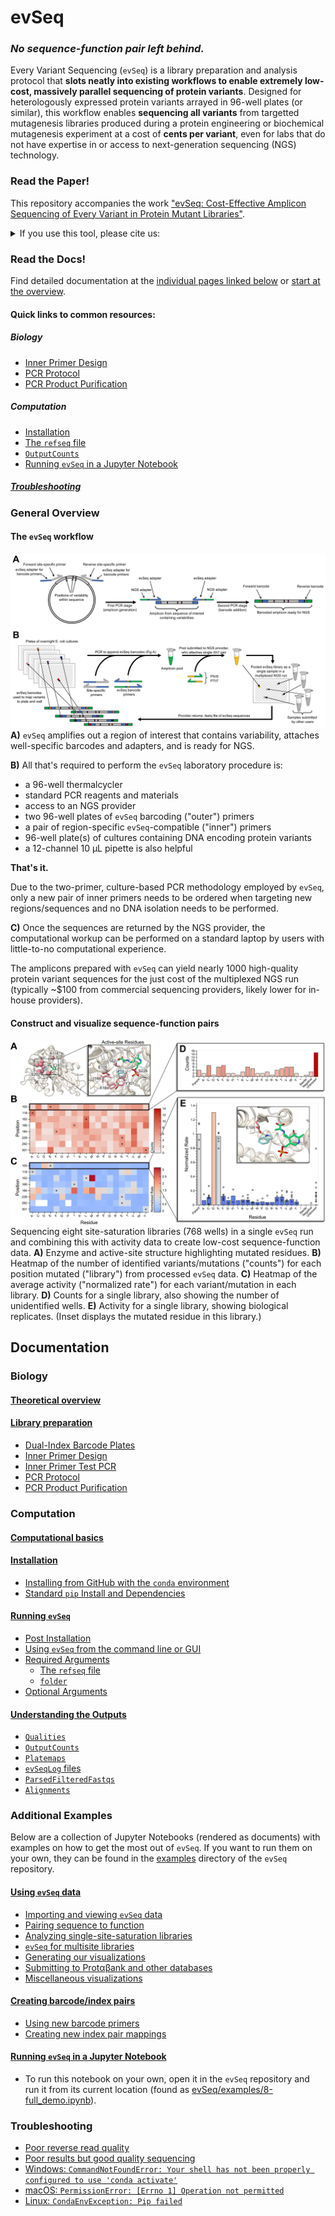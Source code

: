 # evSeq
### *No sequence-function pair left behind.*

Every Variant Sequencing (`evSeq`) is a library preparation and analysis protocol that **slots neatly into existing workflows to enable extremely low-cost, massively parallel sequencing of protein variants**. Designed for heterologously expressed protein variants arrayed in 96-well plates (or similar), this workflow enables **sequencing all variants** from targetted mutagenesis libraries produced during a protein engineering or biochemical mutagenesis experiment at a cost of **cents per variant**, even for labs that do not have expertise in or access to next-generation sequencing (NGS) technology.

### Read the Paper!
This repository accompanies the work ["evSeq: Cost-Effective Amplicon Sequencing of Every Variant in Protein Mutant Libraries"](https://doi.org/10.1101/2021.11.18.469179).
<details>
<summary>If you use this tool, please cite us:</summary>

```
TY  - JOUR  
T1  - evSeq: Cost-Effective Amplicon Sequencing of Every Variant in a Protein Library  
JF  - bioRxiv  
DO  - 10.1101/2021.11.18.469179  
SP  - 2021.11.18.469179  
AU  - Wittmann, Bruce J.  
AU  - Johnston, Kadina E.  
AU  - Almhjell, Patrick J.  
AU  - Arnold, Frances H.  
Y1  - 2021/01/01  
UR  - http://biorxiv.org/content/early/2021/11/19/2021.11.18.469179.abstract  
N2  - Widespread availability of protein sequence-fitness data would revolutionize both our biochemical understanding of proteins and our ability to engineer them. Unfortunately, even though thousands of protein variants are generated and evaluated for fitness during a typical protein engineering campaign, most are never sequenced, leaving a wealth of potential sequence-fitness information untapped. This largely stems from the fact that sequencing is unnecessary for many protein engineering strategies; the added cost and effort of sequencing is thus unjustified. Here, we present every variant sequencing (evSeq), an efficient protocol for sequencing a variable region within every variant gene produced during a protein engineering campaign at a cost of cents per variant. Execution of evSeq is simple, requires no sequencing experience to perform, relies only on resources and services typically available to biology labs, and slots neatly into existing protein engineering workflows. Analysis of evSeq data is likewise made simple by its accompanying software (found at github.com/fhalab/evSeq, documentation at fhalab.github.io/evSeq), which can be run on a personal laptop and was designed to be accessible to users with no computational experience. Low-cost and easy to use, evSeq makes collection of extensive protein variant sequence-fitness data practical.
```

</details>

### Read the Docs!
Find detailed documentation at the [individual pages linked below](#documentation) or [start at the overview](0-theory.md).

#### Quick links to common resources:

##### Biology
- [Inner Primer Design](1-lib_prep.md#inner-primer-design)
- [PCR Protocol](1-lib_prep.md#pcr-protocol)
- [PCR Product Purification](1-lib_prep.md#pcr-product-purification)

##### Computation
- [Installation](3-installation.md)
- [The `refseq` file](4-usage.md#the-refseq-file)
- [`OutputCounts`](5-outputs.html#OutputCounts)
- [Running `evSeq` in a Jupyter Notebook](8-full_demo.html)

##### [Troubleshooting](9-troubleshooting.md)

### General Overview
#### The `evSeq` workflow
![Workflow](assets/figure1.png)
**A)** `evSeq` amplifies out a region of interest that contains variability, attaches well-specific barcodes and adapters, and is ready for NGS.

**B)** All that's required to perform the `evSeq` laboratory procedure is:

- a 96-well thermalcycler
- standard PCR reagents and materials
- access to an NGS provider
- two 96-well plates of `evSeq` barcoding ("outer") primers
- a pair of region-specific `evSeq`-compatible ("inner") primers
- 96-well plate(s) of cultures containing DNA encoding protein variants
- a 12-channel 10 µL pipette is also helpful

**That's it.**

Due to the two-primer, culture-based PCR methodology employed by `evSeq`, only a new pair of inner primers needs to be ordered when targeting new regions/sequences and no DNA isolation needs to be performed.

**C)** Once the sequences are returned by the NGS provider, the computational workup can be performed on a standard laptop by users with little-to-no computational experience.

The amplicons prepared with `evSeq` can yield nearly 1000 high-quality protein variant sequences for the just cost of the multiplexed NGS run (typically ~$100 from commercial sequencing providers, likely lower for in-house providers).

#### Construct and visualize sequence-function pairs
![SeqFunc](assets/figure2.png)
Sequencing eight site-saturation libraries (768 wells) in a single `evSeq` run and combining this with activity data to create low-cost sequence-function data. **A)** Enzyme and active-site structure highlighting mutated residues. **B)** Heatmap of the number of identified variants/mutations ("counts") for each position mutated ("library") from processed `evSeq` data. **C)** Heatmap of the average activity ("normalized rate") for each variant/mutation in each library. **D)** Counts for a single library, also showing the number of unidentified wells. **E)** Activity for a single library, showing biological replicates. (Inset displays the mutated residue in this library.)

## Documentation
### Biology
#### [Theoretical overview](0-theory.md)

#### [Library preparation](1-lib_prep.md)
- [Dual-Index Barcode Plates](1-lib_prep.md#dual-index-barcode-plates)
- [Inner Primer Design](1-lib_prep.md#inner-primer-design)
- [Inner Primer Test PCR](1-lib_prep.md#inner-primer-test-pcr)
- [PCR Protocol](1-lib_prep.md#pcr-protocol)
- [PCR Product Purification](1-lib_prep.md#pcr-product-purification)

### Computation
#### [Computational basics](2-basics.md)
#### [Installation](3-installation.md)
- [Installing from GitHub with the `conda` environment](3-installation.md#installing-from-github-with-the-conda-environment)
- [Standard `pip` Install and Dependencies](3-installation.md#standard-pip-install-and-dependencies)

#### [Running `evSeq`](4-usage.md)
- [Post Installation](4-usage.md#post-installation)
- [Using `evSeq` from the command line or GUI](4-usage.md#using-evseq-from-the-command-line-or-gui)
- [Required Arguments](4-usage.md#required-arguments)
  - [The `refseq` file](4-usage.md#the-refseq-file)
  - [`folder`](4-usage.md#folder)
- [Optional Arguments](4-usage.md#optional-arguments)

#### [Understanding the Outputs](5-outputs.html)
- [`Qualities`](5-outputs.html#Qualities)
- [`OutputCounts`](5-outputs.html#OutputCounts)
- [`Platemaps`](5-outputs.html#Platemaps)
- [`evSeqLog` files](5-outputs.html#evSeqLog-files)
- [`ParsedFilteredFastqs`](5-outputs.html#ParsedFilteredFastqs)
- [`Alignments`](5-outputs.html#Alignments)

### Additional Examples
Below are a collection of Jupyter Notebooks (rendered as documents) with examples on how to get the most out of `evSeq`. If you want to run them on your own, they can be found in the [examples](https://github.com/fhalab/evSeq/blob/master/examples/) directory of the `evSeq` repository.
#### [Using `evSeq` data](6-using_evseq_data.html)
- [Importing and viewing `evSeq` data](6-using_evseq_data.html#Importing-and-viewing-evSeq-data)
- [Pairing sequence to function](6-using_evseq_data.html#Pairing-sequence-to-function)
- [Analyzing single-site-saturation libraries](6-using_evseq_data.html#Analyzing-single-site-saturation-libraries)
- [`evSeq` for multisite libraries](6-using_evseq_data.html#evSeq-for-multisite-libraries)
- [Generating our visualizations](6-using_evseq_data.html#Generating-our-visualizations)
- [Submitting to Protαβank and other databases](6-using_evseq_data.html#Submitting-to-Protαβank-and-other-databases)
- [Miscellaneous visualizations](6-using_evseq_data.html#Miscellaneous-visualizations)

#### [Creating barcode/index pairs](7-index_mapping.html)
- [Using new barcode primers](7-index_mapping.html#Using-new-barcode-primers)
- [Creating new index pair mappings](7-index_mapping.html#Creating-new-index-pair-mappings)

#### [Running `evSeq` in a Jupyter Notebook](8-full_demo.html)
- To run this notebook on your own, open it in the `evSeq` repository and run it from its current location (found as [evSeq/examples/8-full_demo.ipynb](https://github.com/fhalab/evSeq/blob/master/examples/8-full_demo.ipynb)).

### Troubleshooting
- [Poor reverse read quality](9-troubleshooting.md#poor-reverse-read-quality)
- [Poor results but good quality sequencing](9-troubleshooting.md#poor-results-but-good-quality-sequencing)
- [Windows: `CommandNotFoundError: Your shell has not been properly configured to use 'conda activate'`](9-troubleshooting.md#windows-commandnotfounderror-your-shell-has-not-been-properly-configured-to-use-conda-activate)
- [macOS: `PermissionError: [Errno 1] Operation not permitted`](9-troubleshooting.md#macos-permissionerror-errno-1-operation-not-permitted)
- [Linux: `CondaEnvException: Pip failed`](9-troubleshooting.md#linux-condaenvexception-pip-failed)
